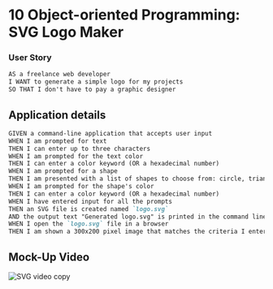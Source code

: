 # 10 Object-oriented Programming: SVG Logo Maker
### User Story

```md
AS a freelance web developer
I WANT to generate a simple logo for my projects
SO THAT I don't have to pay a graphic designer
```

## Application details

```md
GIVEN a command-line application that accepts user input
WHEN I am prompted for text
THEN I can enter up to three characters
WHEN I am prompted for the text color
THEN I can enter a color keyword (OR a hexadecimal number)
WHEN I am prompted for a shape
THEN I am presented with a list of shapes to choose from: circle, triangle, and square
WHEN I am prompted for the shape's color
THEN I can enter a color keyword (OR a hexadecimal number)
WHEN I have entered input for all the prompts
THEN an SVG file is created named `logo.svg`
AND the output text "Generated logo.svg" is printed in the command line
WHEN I open the `logo.svg` file in a browser
THEN I am shown a 300x200 pixel image that matches the criteria I entered
```

## Mock-Up Video
![SVG video copy](https://github.com/adamem02/Octopus/assets/127553741/3240fc3b-e889-4b41-9420-021e166d62c7)

